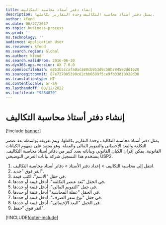 ```yaml
---
title: إنشاء دفتر أستاذ محاسبة التكاليف
description: يمثل دفتر أستاذ محاسبة التكاليف وحدة التقارير بكاملها.
author: kfend
ms.date: 06/27/2017
ms.topic: business-process
ms.prod: ''
ms.technology: ''
audience: Application User
ms.reviewer: kfend
ms.search.region: Global
ms.author: kfend
ms.search.validFrom: 2016-06-30
ms.dyn365.ops.version: AX 7.0.0
ms.openlocfilehash: e853b5ccafa0aca80cb953d9c58b7845e3dd1628
ms.sourcegitcommit: 87e727005399c82cbb6509f5ce9fb33d18928d30
ms.translationtype: HT
ms.contentlocale: ar-SA
ms.lasthandoff: 08/12/2022
ms.locfileid: "9284870"
---
```

# <a name="create-a-cost-accounting-ledger"></a>إنشاء دفتر أستاذ محاسبة التكاليف

[!include [banner](../../includes/banner.md)]

يمثل دفتر أستاذ محاسبة التكاليف وحدة التقارير بكاملها. ويتم تعريفه بواسطة بعد عنصر التكلفة والبعد الإحصائي والتقويم المالي والعملة. وهو يعتمد على مفهوم الكيانات القانونية. يمكن إقران الكيان القانوني وبياناته بعدد كبير من دفاتر أستاذ محاسبة التكاليف. يستخدم هذا التسجيل شركة بيانات العرض التوضيحي USP2.

1. انتقل إلى محاسبة التكاليف > إعداد دفتر الأستاذ > دفاتر أستاذ محاسبة التكاليف.
2. انقر فوق "جديد".
3. في حقل "الاسم"، اكتب قيمة.
4. في الحقل "بُعد عنصر التكلفة‬‬"، أدخل قيمة أو حددها.
5. في حقل "التقويم المالي"، أدخل قيمة أو حددها.
6. في الحقل "عملة المحاسبة" أدخل قيمة أو حددها.
7. في حقل "نوع سعر الصرف"، أدخل قيمة أو حددها.
8. في الحقل "البعد الإحصائي"، أدخل قيمة أو حددها.
9. انقر فوق "حفظ".



[!INCLUDE[footer-include](../../../includes/footer-banner.md)]
